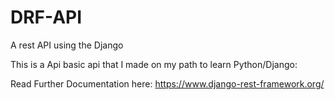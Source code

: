 # DRF-API
A rest API using the Django

This is a Api basic api that I made on my path to learn Python/Django:

Read Further Documentation here: https://www.django-rest-framework.org/

